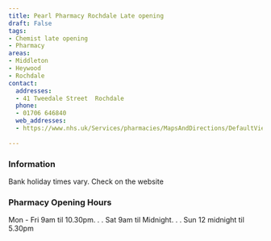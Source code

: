 ```yaml
---
title: Pearl Pharmacy Rochdale Late opening
draft: False
tags:
- Chemist late opening
- Pharmacy
areas:
- Middleton
- Heywood
- Rochdale
contact:
  addresses:
  - 41 Tweedale Street  Rochdale
  phone:
  - 01706 646840
  web_addresses:
  - https://www.nhs.uk/Services/pharmacies/MapsAndDirections/DefaultView.aspx?id=110083
 
---
```


### Information
Bank holiday times vary. Check on the website

### Pharmacy Opening Hours
Mon - Fri 9am til 10.30pm. . .
Sat 9am til Midnight. . .
Sun 12 midnight til 5.30pm
